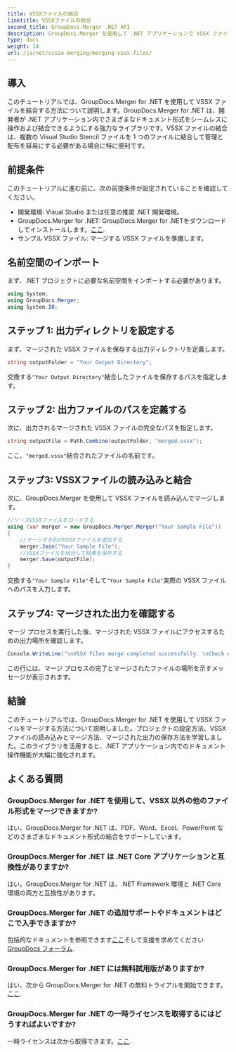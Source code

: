```yaml
---
title: VSSXファイルの結合
linktitle: VSSXファイルの結合
second_title: GroupDocs.Merger .NET API
description: GroupDocs.Merger を使用して .NET アプリケーションで VSSX ファイルを簡単にマージし、ドキュメント管理の効率を高める方法を学習します。
type: docs
weight: 14
url: /ja/net/visio-merging/merging-vssx-files/
---
```

## 導入
このチュートリアルでは、GroupDocs.Merger for .NET を使用して VSSX ファイルを結合する方法について説明します。GroupDocs.Merger for .NET は、開発者が .NET アプリケーション内でさまざまなドキュメント形式をシームレスに操作および結合できるようにする強力なライブラリです。VSSX ファイルの結合は、複数の Visual Studio Stencil ファイルを 1 つのファイルに結合して管理と配布を容易にする必要がある場合に特に便利です。
## 前提条件
このチュートリアルに進む前に、次の前提条件が設定されていることを確認してください。
- 開発環境: Visual Studio または任意の推奨 .NET 開発環境。
-  GroupDocs.Merger for .NET: GroupDocs.Merger for .NETをダウンロードしてインストールします。[ここ](https://releases.groupdocs.com/merger/net/).
- サンプル VSSX ファイル: マージする VSSX ファイルを準備します。

## 名前空間のインポート
まず、.NET プロジェクトに必要な名前空間をインポートする必要があります。
```csharp
using System; 
using GroupDocs.Merger;
using System.IO;
```
## ステップ 1: 出力ディレクトリを設定する
まず、マージされた VSSX ファイルを保存する出力ディレクトリを定義します。
```csharp
string outputFolder = "Your Output Directory";
```
交換する`"Your Output Directory"`結合したファイルを保存するパスを指定します。
## ステップ 2: 出力ファイルのパスを定義する
次に、出力されるマージされた VSSX ファイルの完全なパスを指定します。
```csharp
string outputFile = Path.Combine(outputFolder, "merged.vssx");
```
ここ、`"merged.vssx"`結合されたファイルの名前です。
## ステップ3: VSSXファイルの読み込みと結合
次に、GroupDocs.Merger を使用して VSSX ファイルを読み込んでマージします。
```csharp
//ソースVSSXファイルをロードする
using (var merger = new GroupDocs.Merger.Merger("Your Sample File"))
{
    //マージする別のVSSXファイルを追加する
    merger.Join("Your Sample File");
    //VSSXファイルを結合して結果を保存する
    merger.Save(outputFile);
}
```
交換する`"Your Sample File"`そして`"Your Sample File"`実際の VSSX ファイルへのパスを入力します。
## ステップ4: マージされた出力を確認する
マージ プロセスを実行した後、マージされた VSSX ファイルにアクセスするための出力場所を確認します。
```csharp
Console.WriteLine("\nVSSX files merge completed successfully. \nCheck output in {0}", outputFolder);
```
この行には、マージ プロセスの完了とマージされたファイルの場所を示すメッセージが表示されます。

## 結論
このチュートリアルでは、GroupDocs.Merger for .NET を使用して VSSX ファイルをマージする方法について説明しました。プロジェクトの設定方法、VSSX ファイルの読み込みとマージ方法、マージされた出力の保存方法を学習しました。このライブラリを活用すると、.NET アプリケーション内でのドキュメント操作機能が大幅に強化されます。

## よくある質問
### GroupDocs.Merger for .NET を使用して、VSSX 以外の他のファイル形式をマージできますか?
はい、GroupDocs.Merger for .NET は、PDF、Word、Excel、PowerPoint などのさまざまなドキュメント形式の結合をサポートしています。
### GroupDocs.Merger for .NET は .NET Core アプリケーションと互換性がありますか?
はい。GroupDocs.Merger for .NET は、.NET Framework 環境と .NET Core 環境の両方と互換性があります。
### GroupDocs.Merger for .NET の追加サポートやドキュメントはどこで入手できますか?
包括的なドキュメントを参照できます[ここ](https://reference.groupdocs.com/merger/net/)そして支援を求めてください[GroupDocs フォーラム](https://forum.groupdocs.com/c/merger/32).
### GroupDocs.Merger for .NET には無料試用版がありますか?
はい、次から GroupDocs.Merger for .NET の無料トライアルを開始できます。[ここ](https://releases.groupdocs.com/).
### GroupDocs.Merger for .NET の一時ライセンスを取得するにはどうすればよいですか?
一時ライセンスは次から取得できます。[ここ](https://purchase.groupdocs.com/temporary-license/).
